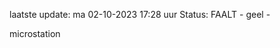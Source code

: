 laatste update: 
ma 02-10-2023 17:28   uur 
Status: FAALT - geel - 
<div class="service Y">microstation</div>